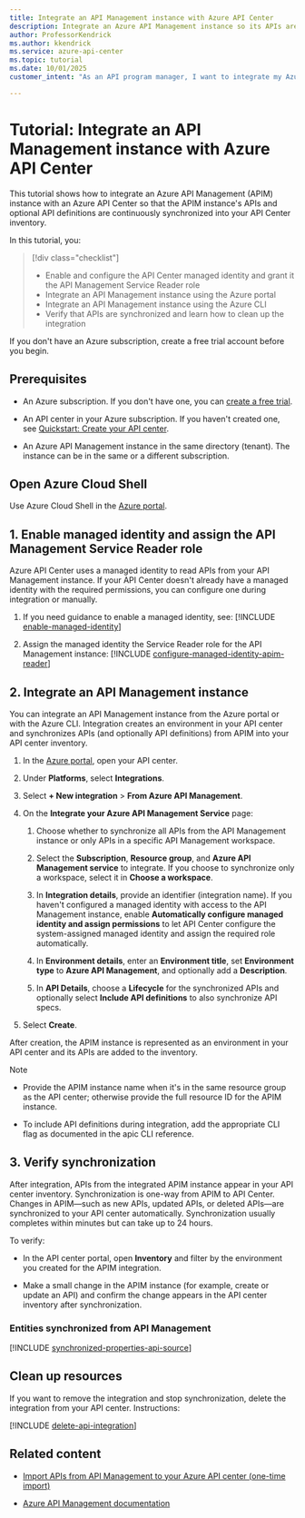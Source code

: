 ```yaml
---
title: Integrate an API Management instance with Azure API Center
description: Integrate an Azure API Management instance so its APIs are continuously synchronized into an API Center inventory.
author: ProfessorKendrick
ms.author: kkendrick
ms.service: azure-api-center
ms.topic: tutorial
ms.date: 10/01/2025
customer_intent: "As an API program manager, I want to integrate my Azure API Management instance with my API center and synchronize API Management APIs to my inventory."

---
```


# Tutorial: Integrate an API Management instance with Azure API Center

This tutorial shows how to integrate an Azure API Management (APIM) instance with an Azure API Center so that the APIM instance's APIs and optional API definitions are continuously synchronized into your API Center inventory.

In this tutorial, you:

> [!div class="checklist"]
>
> * Enable and configure the API Center managed identity and grant it the API Management Service Reader role
> * Integrate an API Management instance using the Azure portal
> * Integrate an API Management instance using the Azure CLI
> * Verify that APIs are synchronized and learn how to clean up the integration

If you don't have an Azure subscription, create a free trial account before you begin.

## Prerequisites

* An Azure subscription.  If you don't have one, you can [create a free trial](https://azure.microsoft.com/free).

* An API center in your Azure subscription. If you haven't created one, see [Quickstart: Create your API center](set-up-api-center.md).

* An Azure API Management instance in the same directory (tenant). The instance can be in the same or a different subscription.

## Open Azure Cloud Shell

Use Azure Cloud Shell in the [Azure portal](https://portal.azure.com).

## 1. Enable managed identity and assign the API Management Service Reader role

Azure API Center uses a managed identity to read APIs from your API Management instance. If your API Center doesn't already have a managed identity with the required permissions, you can configure one during integration or manually.

1. If you need guidance to enable a managed identity, see: [!INCLUDE [enable-managed-identity](includes/enable-managed-identity.md)]

2. Assign the managed identity the Service Reader role for the API Management instance: [!INCLUDE [configure-managed-identity-apim-reader](includes/configure-managed-identity-apim-reader.md)]

## 2. Integrate an API Management instance

You can integrate an API Management instance from the Azure portal or with the Azure CLI. Integration creates an environment in your API center and synchronizes APIs (and optionally API definitions) from APIM into your API center inventory.

1. In the [Azure portal](https://portal.azure.com), open your API center.

1. Under **Platforms**, select **Integrations**.

1. Select **+ New integration** > **From Azure API Management**.

1. On the **Integrate your Azure API Management Service** page:

   1. Choose whether to synchronize all APIs from the API Management instance or only APIs in a specific API Management workspace.

   1. Select the **Subscription**, **Resource group**, and **Azure API Management service** to integrate. If you choose to synchronize only a workspace, select it in **Choose a workspace**.

   1. In **Integration details**, provide an identifier (integration name). If you haven't configured a managed identity with access to the API Management instance, enable **Automatically configure managed identity and assign permissions** to let API Center configure the system-assigned managed identity and assign the required role automatically.

   1. In **Environment details**, enter an **Environment title**, set **Environment type** to **Azure API Management**, and optionally add a **Description**.

   1. In **API Details**, choose a **Lifecycle** for the synchronized APIs and optionally select **Include API definitions** to also synchronize API specs.

1. Select **Create**.

After creation, the APIM instance is represented as an environment in your API center and its APIs are added to the inventory.


>[!NOTE]
>
> * Provide the APIM instance name when it's in the same resource group as the API center; otherwise provide the full resource ID for the APIM instance.
>
> * To include API definitions during integration, add the appropriate CLI flag as documented in the apic CLI reference.

## 3. Verify synchronization

After integration, APIs from the integrated APIM instance appear in your API center inventory. Synchronization is one-way from APIM to API Center. Changes in APIM—such as new APIs, updated APIs, or deleted APIs—are synchronized to your API center automatically. Synchronization usually completes within minutes but can take up to 24 hours.

To verify:

* In the API center portal, open **Inventory** and filter by the environment you created for the APIM integration.

* Make a small change in the APIM instance (for example, create or update an API) and confirm the change appears in the API center inventory after synchronization.

### Entities synchronized from API Management

[!INCLUDE [synchronized-properties-api-source](includes/synchronized-properties-api-source.md)]

## Clean up resources

If you want to remove the integration and stop synchronization, delete the integration from your API center. Instructions:

[!INCLUDE [delete-api-integration](includes/delete-api-integration.md)]

## Related content

* [Import APIs from API Management to your Azure API center (one-time import)](import-api-management-apis.md)

* [Azure API Management documentation](../api-management/index.yml)

